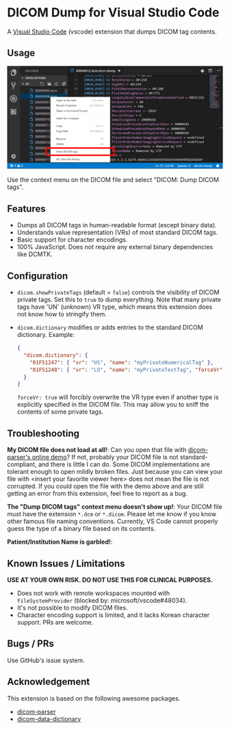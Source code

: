 # DICOM Dump for Visual Studio Code

A [Visual Studio Code][vsc] (vscode) extension that dumps DICOM tag contents.

[vsc]: https://code.visualstudio.com/

## Usage

![Screenshot](./doc/screenshot.png)

Use the context menu on the DICOM file and select "DICOM: Dump DICOM tags".

## Features

- Dumps all DICOM tags in human-readable format (except binary data).
- Understands value representation (VRs) of most standard DICOM tags.
- Basic support for character encodings.
- 100% JavaScript. Does not require any external binary dependencies like DCMTK.

## Configuration

- `dicom.showPrivateTags` (default = `false`) controls the
  visibility of DICOM private tags. Set this to `true` to dump everything.
  Note that many private tags have 'UN' (unknown) VR type, which means
  this extension does not know how to stringify them.

- `dicom.dictionary` modifies or adds entries to
  the standard DICOM dictionary. Example:

  ```json
  {
    "dicom.dictionary": {
      "01F51247": { "vr": "US", "name": "myPrivateNumericalTag" },
      "01F51248": { "vr": "LO", "name": "myPrivateTextTag", "forceVr": true }
    }
  }
  ```

  `forceVr: true` will forcibly overwrite the VR type even if
  another type is explicitly specified in the DICOM file.
  This may allow you to sniff the contents of some private tags.

## Troubleshooting

**My DICOM file does not load at all!**: Can you open that file with [dicom-parser's online demo][demo]? If not, probably your DICOM file is not standard-compliant, and there is little I can do. Some DICOM implementations are tolerant enough to open mildly broken files. Just because you can view your file with &lt;insert your favorite viewer here&gt; does not mean the file is not corrupted. If you could open the file with the demo above and are still getting an error from this extension, feel free to report as a bug.

[demo]: https://github.com/cornerstonejs/dicomParser

**The "Dump DICOM tags" context menu doesn't show up!**: Your DICOM file must have the extension `*.dcm` or `*.dicom`. Please let me know if you know other famous file naming conventions. Currently, VS Code cannot properly guess the type of a binary file based on its contents.

**Patient/Institution Name is garbled!**:

## Known Issues / Limitations

**USE AT YOUR OWN RISK. DO NOT USE THIS FOR CLINICAL PURPOSES.**

- Does not work with remote workspaces mounted with `FileSystemProvider` (blocked by: microsoft/vscode#48034).
- It's not possible to modify DICOM files.
- Character encoding support is limited, and it lacks Korean character support.
  PRs are welcome.

## Bugs / PRs

Use GitHub's issue system.

## Acknowledgement

This extension is based on the following awesome packages.

- [dicom-parser][parser]
- [dicom-data-dictionary][dictionary]

[parser]: https://www.npmjs.com/package/dicom-parser
[dictionary]: https://www.npmjs.com/package/dicom-data-dictionary
